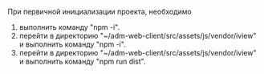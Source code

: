 При первичной инициализации проекта, необходимо
1. выполнить команду "npm -i".
2. перейти в директорию "~/adm-web-client/src/assets/js/vendor/iview" и выполнить команду "npm -i".
3. перейти в директорию "~/adm-web-client/src/assets/js/vendor/iview" и выполнить команду "npm run dist".
